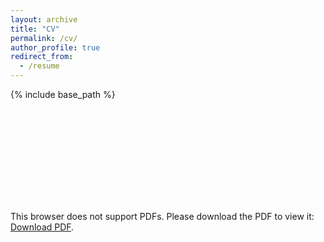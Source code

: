 ```yaml
---
layout: archive
title: "CV"
permalink: /cv/
author_profile: true
redirect_from:
  - /resume
---
```


{% include base_path %}

<object data="https://github.com/jimmyrisk/jimmyrisk.github.io/blob/master/_pages/cv.pdf" type="application/pdf" width="700px" height="700px">
    <embed src="https://github.com/jimmyrisk/jimmyrisk.github.io/blob/master/_pages/cv.pdf">
        <p>This browser does not support PDFs. Please download the PDF to view it: <a href="http://github.com/jimmyrisk/jimmyrisk.github.io/_pages/cv.pdf">Download PDF</a>.</p>
    </embed>
</object>
